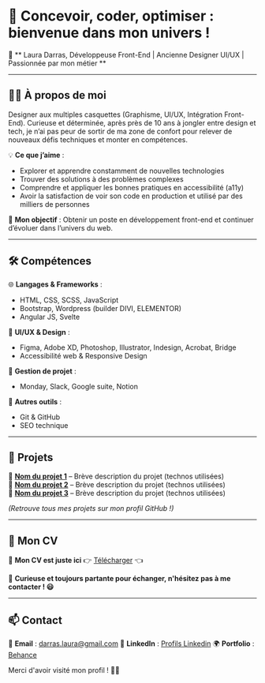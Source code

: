 # 👋 Concevoir, coder, optimiser : bienvenue dans mon univers !

🚀 ** Laura Darras, Développeuse Front-End | Ancienne Designer UI/UX | Passionnée par mon métier **  

---

## 👩‍💻 À propos de moi  

Designer aux multiples casquettes (Graphisme, UI/UX, Intégration Front-End). Curieuse et déterminée, après près de 10 ans à jongler entre design et tech,
je n’ai pas peur de sortir de ma zone de confort pour relever de nouveaux défis techniques et monter en compétences.

💡 **Ce que j’aime** :  
- Explorer et apprendre constamment de nouvelles technologies
- Trouver des solutions à des problèmes complexes
- Comprendre et appliquer les bonnes pratiques en accessibilité (a11y)
- Avoir la satisfaction de voir son code en production et utilisé par des milliers de personnes

🎯 **Mon objectif** : Obtenir un poste en développement front-end et continuer d’évoluer dans l’univers du web.  

---

## 🛠️ Compétences  

🌐 **Langages & Frameworks** :  
- HTML, CSS, SCSS, JavaScript
- Bootstrap, Wordpress (builder DIVI, ELEMENTOR)
- Angular JS, Svelte

🎨 **UI/UX & Design** :  
- Figma, Adobe XD, Photoshop, Illustrator, Indesign, Acrobat, Bridge  
- Accessibilité web & Responsive Design

🤝 **Gestion de projet** :  
- Monday, Slack, Google suite, Notion

🔧 **Autres outils** :  
- Git & GitHub  
- SEO technique  

---

## 📂 Projets  

📌 **[Nom du projet 1](Lien_GitHub)** – Brève description du projet (technos utilisées)  
📌 **[Nom du projet 2](Lien_GitHub)** – Brève description du projet (technos utilisées)  
📌 **[Nom du projet 3](Lien_GitHub)** – Brève description du projet (technos utilisées)  

*(Retrouve tous mes projets sur mon profil GitHub !)*  

---

## 📄 Mon CV  

📝 **Mon CV est juste ici** 👉 [Télécharger](https://laura-darras.fr/assets/img/laura-darras.pdf) 👈

📩 **Curieuse et toujours partante pour échanger, n'hésitez pas à me contacter ! 😃**

---

## 📫 Contact  

📧 **Email** : darras.laura@gmail.com 
💼 **LinkedIn** : [Profils Linkedin](https://www.linkedin.com/in/laura-darras/)
🌍 **Portfolio** : [Behance](https://www.behance.net/darraslaura)  

Merci d'avoir visité mon profil ! 🚀✨  
